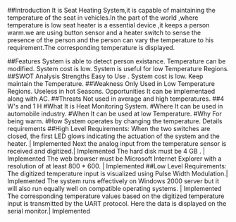 ##Introduction
It is Seat Heating System,it is capable of maintaining the temperature of the seat in vehicles.In the part of the world ,where temperature is low seat heater is a essential device ,it keeps a person warm.we are using button sensor and a heater switch to sense the presence of the person and the person can vary the temperature to his requirement.The corresponding temperature is displayed.

##Features
System is able to detect person existance.
Temperature can be modified.
System cost is low.
System is useful for low Temperature Regions.
##SWOT Analysis
Strengths
Easy to Use .
System cost is low.
Keep maintain the Temperature.
##Weakness
Only Used in Low Temperature Regions.
Useless in hot Seasons.
Opportunities
It can be implementaed along with AC.
##Threats
Not used in average and high temperatures.
##4 W's and 1 H
#What
It is Heat Monitoring System.
#Where
It can be used in automobile industry.
#When
It can be used at low Temperature.
#Why
For being warm.
#How
System operates by changing the temperature.
Details requirements
##High Level Requirements:
When the two switches are closed, the first LED glows indicating the actuation of the system and the heater. | Implemented
Next the analog input from the temperature sensor is received and digitized.| Implemented
The hard disk must be 4 GB . | Implemented
The web browser must be Microsoft Internet Explorer with a resolution of at least 800 * 600. | Implemented
##Low Level Requirements:
The digitized temperature input is visualized using Pulse Width Modulation.| Implemented
The system runs effectively on Windows 2000 server but it will also run equally well on compatible operating systems. | Implemented
The corresponding temperature values based on the digitized temperature input is transmitted by the UART protocol. Here the data is displayed on the serial monitor.| Implemented
